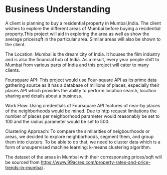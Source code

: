 # Business Understanding

A client is planning to buy a residential property in Mumbai,India.  The client wishes to explore the different areas of Mumbai before buying a residential property.This project will aid in exploring the area as well as show the average price/sqft in the particular area. Similar areas will also be shown to the client.

The Location:
Mumbai is the dream city of India. It houses the film industry and is also the financial hub of India. As a result, every year people shift to Mumbai from various parts of India and this project will cater to many clients.

Foursquare API:
This project would use Four-square API as its prime data gathering source as it has a database of millions of places, especially their places API which provides the ability to perform location search, location sharing and details about a business.

Work Flow:
Using credentials of Foursquare API features of near-by places of the neighborhoods would be mined. Due to http request limitations the number of places per neighborhood parameter would reasonably be set to 100 and the radius parameter would be set to 500.

Clustering Approach:
To compare the similarities of neigbourhoods or areas, we decided to explore neighborhoods, segment them, and group them into clusters. To be able to do that, we need to cluster data which is a form of unsupervised machine learning: k-means clustering algorithm.

The dataset of the areas in Mumbai with their corresponsing prices/sqft will be sourced from https://www.99acres.com/property-rates-and-price-trends-in-mumbai .
